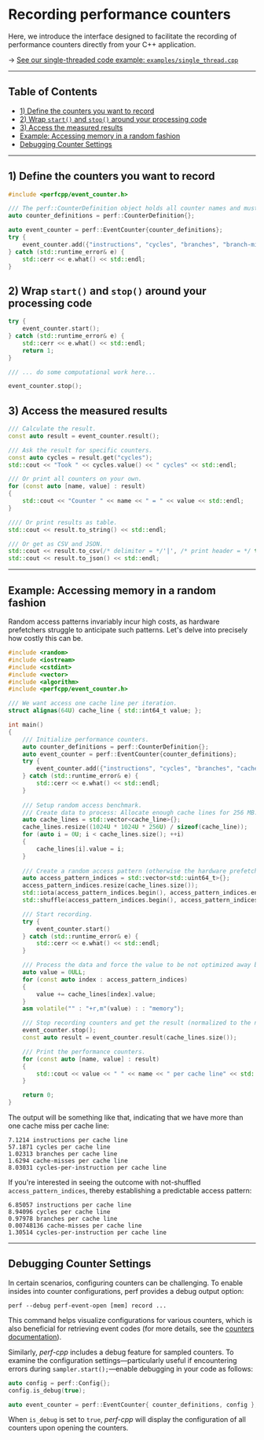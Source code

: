 # Recording performance counters

Here, we introduce the interface designed to facilitate the recording of performance counters directly from your C++ application. 

&rarr; [See our single-threaded code example: `examples/single_thread.cpp`](../examples/single_thread.cpp)

---
## Table of Contents
- [1) Define the counters you want to record](#1-define-the-counters-you-want-to-record)
- [2) Wrap `start()` and `stop()` around your processing code](#2-wrap-start-and-stop-around-your-processing-code)
- [3) Access the measured results](#3-access-the-measured-results)
- [Example: Accessing memory in a random fashion](#example-accessing-memory-in-a-random-fashion)
- [Debugging Counter Settings](#debugging-counter-settings)
---

## 1) Define the counters you want to record
```cpp
#include <perfcpp/event_counter.h>

/// The perf::CounterDefinition object holds all counter names and must be alive when counters are accessed.
auto counter_definitions = perf::CounterDefinition{}; 

auto event_counter = perf::EventCounter{counter_definitions};
try {
    event_counter.add({"instructions", "cycles", "branches", "branch-misses", "cache-misses", "cache-references"});
} catch (std::runtime_error& e) {
    std::cerr << e.what() << std::endl;
}
```

## 2) Wrap `start()` and `stop()` around your processing code
```cpp
try {
    event_counter.start();
} catch (std::runtime_error& e) {
    std::cerr << e.what() << std::endl;
    return 1;
}

/// ... do some computational work here...

event_counter.stop();
```

## 3) Access the measured results
```cpp
/// Calculate the result.
const auto result = event_counter.result();

/// Ask the result for specific counters.
const auto cycles = result.get("cycles");
std::cout << "Took " << cycles.value() << " cycles" << std::endl;

/// Or print all counters on your own.
for (const auto [name, value] : result)
{
    std::cout << "Counter " << name << " = " << value << std::endl;
}

//// Or print results as table.
std::cout << result.to_string() << std::endl;

/// Or get as CSV and JSON.
std::cout << result.to_csv(/* delimiter = */'|', /* print header = */ true) << std::endl;
std::cout << result.to_json() << std::endl;
```
---
## Example: Accessing memory in a random fashion
Random access patterns invariably incur high costs, as hardware prefetchers struggle to anticipate such patterns. 
Let's delve into precisely how costly this can be.

```cpp
#include <random>
#include <iostream>
#include <cstdint>
#include <vector>
#include <algorithm>
#include <perfcpp/event_counter.h>

/// We want access one cache line per iteration.
struct alignas(64U) cache_line { std::int64_t value; };

int main()
{
    /// Initialize performance counters.
    auto counter_definitions = perf::CounterDefinition{};
    auto event_counter = perf::EventCounter{counter_definitions};
    try {
        event_counter.add({"instructions", "cycles", "branches", "cache-misses", "cycles-per-instruction"});
    } catch (std::runtime_error& e) {
        std::cerr << e.what() << std::endl;
    }
    
    /// Setup random access benchmark.
    /// Create data to process: Allocate enough cache lines for 256 MB.
    auto cache_lines = std::vector<cache_line>{};
    cache_lines.resize((1024U * 1024U * 256U) / sizeof(cache_line));
    for (auto i = 0U; i < cache_lines.size(); ++i)
    {
        cache_lines[i].value = i;
    }
    
    /// Create a random access pattern (otherwise the hardware prefetcher will take action).
    auto access_pattern_indices = std::vector<std::uint64_t>{};
    access_pattern_indices.resize(cache_lines.size());
    std::iota(access_pattern_indices.begin(), access_pattern_indices.end(), 0U);
    std::shuffle(access_pattern_indices.begin(), access_pattern_indices.end(), std::mt19937 {std::random_device{}()});

    /// Start recording.
    try {
        event_counter.start()
    } catch (std::runtime_error& e) {
        std::cerr << e.what() << std::endl;
    }

    /// Process the data and force the value to be not optimized away by the compiler.
    auto value = 0ULL;
    for (const auto index : access_pattern_indices)
    {
        value += cache_lines[index].value;
    }
    asm volatile("" : "+r,m"(value) : : "memory");

    /// Stop recording counters and get the result (normalized to the number of accessed cache lines).
    event_counter.stop();
    const auto result = event_counter.result(cache_lines.size());

    /// Print the performance counters.
    for (const auto [name, value] : result)
    {
        std::cout << value << " " << name << " per cache line" << std::endl;
    }

    return 0;
}
```

The output will be something like that, indicating that we have more than one cache miss per cache line:

    7.1214 instructions per cache line
    57.1871 cycles per cache line
    1.02313 branches per cache line
    1.6294 cache-misses per cache line
    8.03031 cycles-per-instruction per cache line

If you're interested in seeing the outcome with not-shuffled `access_pattern_indices`, thereby establishing a predictable access pattern:

    6.85057 instructions per cache line
    8.94096 cycles per cache line
    0.97978 branches per cache line
    0.00748136 cache-misses per cache line
    1.30514 cycles-per-instruction per cache line

---

## Debugging Counter Settings
In certain scenarios, configuring counters can be challenging.
To enable insides into counter configurations, perf provides a debug output option:


    perf --debug perf-event-open [mem] record ...


This command helps visualize configurations for various counters, which is also beneficial for retrieving event codes (for more details, see the [counters documentation](counters.md)).

Similarly, *perf-cpp* includes a debug feature for sampled counters.
To examine the configuration settings—particularly useful if encountering errors during `sampler.start();`—enable debugging in your code as follows:

```cpp
auto config = perf::Config{};
config.is_debug(true);

auto event_counter = perf::EventCounter{ counter_definitions, config };
```

When `is_debug` is set to `true`, *perf-cpp* will display the configuration of all counters upon opening the counters.

